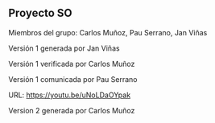 ## Proyecto SO
Miembros del grupo: Carlos Muñoz, Pau Serrano, Jan Viñas

Versión 1 generada por Jan Viñas

Versión 1 verificada por Carlos Muñoz

Versión 1 comunicada por Pau Serrano

URL: https://youtu.be/uNoLDaOYpak

Version 2 generada por Carlos Muñoz
